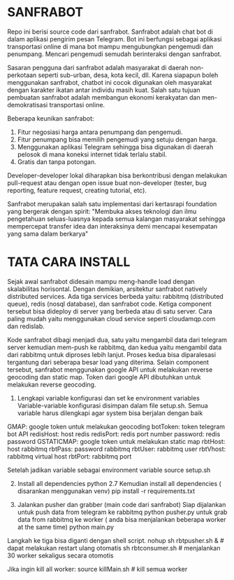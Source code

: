 # SANFRABOT
Repo ini berisi source code dari sanfrabot. Sanfrabot adalah chat bot di dalam aplikasi pengirim pesan Telegram. Bot ini berfungsi sebagai aplikasi transportasi online di mana bot mampu mengubungkan pengemudi dan penumpang. Mencari pengemudi semudah berinteraksi dengan sanfrabot. 

Sasaran pengguna dari sanfrabot adalah masyarakat di daerah non-perkotaan seperti sub-urban, desa, kota kecil, dll. Karena siapapun boleh menggunakan sanfrabot, chatbot ini cocok digunakan oleh masyarakat dengan karakter ikatan antar individu masih kuat. Salah satu tujuan pembuatan sanfrabot adalah membangun ekonomi kerakyatan dan men-demokratisasi transportasi online. 

Beberapa keunikan sanfrabot:
1. Fitur negosiasi harga antara penumpang dan pengemudi. 
2. Fitur penumpang bisa memilih pengemudi yang setuju dengan harga.
3. Menggunakan aplikasi Telegram sehingga bisa digunakan di daerah pelosok di mana koneksi internet tidak terlalu stabil.
4. Gratis dan tanpa potongan.

Developer-developer lokal diharapkan bisa berkontribusi dengan melakukan pull-request atau dengan open issue buat non-developer (tester, bug reporting, feature request, creating tutorial, etc).

Sanfrabot merupakan salah satu implementasi dari kertasrapi foundation yang bergerak dengan spirit:
"Membuka akses teknologi dan ilmu pengetahuan seluas-luasnya kepada semua kalangan masyarakat sehingga mempercepat transfer idea dan interaksinya demi mencapai kesempatan yang sama dalam berkarya"


# TATA CARA INSTALL
Sejak awal sanfrabot didesain mampu meng-handle load dengan skalabilitas horisontal. Dengan demikian, arsitektur sanfrabot natively distributed services. Ada tiga services berbeda yaitu: rabbitmq (distributed queue), redis (nosql database), dan sanfrabot code. Ketiga component tersebut bisa dideploy di server yang berbeda atau di satu server. Cara paling mudah yaitu menggunakan cloud service seperti cloudamqp.com dan redislab. 

Kode sanfrabot dibagi menjadi dua, satu yaitu mengambil data dari telegram server kemudian mem-push ke rabbitmq, dan kedua yaitu mengambil data dari rabbitmq untuk diproses lebih lanjut. Proses kedua bisa diparalesasi tergantung dari seberapa besar load yang diterima. Selain component tersebut, sanfrabot menggunakan google API untuk melakukan reverse geocoding dan static map. Token dari google API dibutuhkan untuk melakukan reverse geocoding. 

1. Lengkapi variable konfigurasi dan set ke environment variables
Variable-variable konfigurasi disimpan dalam file setup.sh. Semua variable harus dilengkapi agar system bisa berjalan dengan baik

GMAP: google token untuk melakukan geocoding
botToken: token telegram bot API
redisHost: host redis 
redisPort: redis port number
password: redis password
GSTATICMAP: google token untuk melakukan static map
rbtHost: host rabbitmq
rbtPass: password rabbitmq
rbtUser: rabbitmq user
rbtVhost: rabbitmq virtual host
rbtPort: rabbitmq port 


Setelah jadikan variable sebagai environment variable
source setup.sh

2. Install all dependencies python 2.7
Kemudian install all dependencies ( disarankan menggunakan venv)
pip install -r requirements.txt

3. Jalankan pusher dan grabber (main code dari sanfrabot)
Siap dijalankan untuk push data from telegram ke rabbitmq 
python pusher.py
untuk grab data from rabbitmq ke worker ( anda bisa menjalankan beberapa worker at the same time)
python main.py

Langkah ke tiga bisa diganti dengan shell script. 
nohup sh rbtpusher.sh & # dapat melakukan restart ulang otomatis
sh rbtconsumer.sh # menjalankan 30 worker sekaligus secara otomotis

Jika ingin kill all worker:
source killMain.sh # kill semua worker
